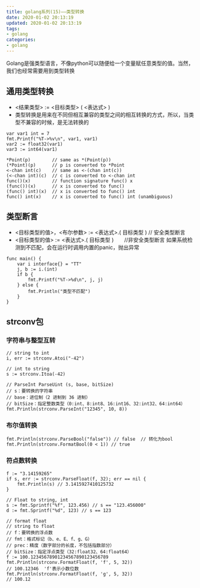 ```yaml
---
title: golang系列(15)——类型转换
date: 2020-01-02 20:13:19
updated: 2020-01-02 20:13:19
tags:
- golang
categories:
- golang
---
```


Golang是强类型语言，不像python可以随便给一个变量赋任意类型的值。当然，我们也经常需要用到类型转换

<!-- more -->

## 通用类型转换

* <结果类型> := <目标类型> ( <表达式> )
* 类型转换是用来在不同但相互兼容的类型之间的相互转换的方式，所以，当类型不兼容的时候，是无法转换的

```golang
var var1 int = 7
fmt.Printf("%T->%v\n", var1, var1)
var2 := float32(var1)
var3 := int64(var1)
    
*Point(p)        // same as *(Point(p))
(*Point)(p)      // p is converted to *Point
<-chan int(c)    // same as <-(chan int(c))
(<-chan int)(c)  // c is converted to <-chan int
func()(x)        // function signature func() x
(func())(x)      // x is converted to func()
(func() int)(x)  // x is converted to func() int
func() int(x)    // x is converted to func() int (unambiguous)
```

## 类型断言

* <目标类型的值>，<布尔参数> := <表达式>.( 目标类型 ) // 安全类型断言
* <目标类型的值> := <表达式>.( 目标类型 )　　//非安全类型断言 如果系统检测到不匹配，会在运行时调用内置的panic，抛出异常


```golang
func main() {
    var i interface{} = "TT"
    j, b := i.(int)
    if b {
        fmt.Printf("%T->%d\n", j, j)
    } else {
        fmt.Println("类型不匹配")
    }
}
```

## strconv包

### 字符串与整型互转

```golang
// string to int
i, err := strconv.Atoi("-42")

// int to string
s := strconv.Itoa(-42) 

// ParseInt ParseUint (s, base, bitSize)
// s：要转换的字符串
// base：进位制（2 进制到 36 进制）
// bitSize：指定整数类型（0:int、8:int8、16:int16、32:int32、64:int64）
fmt.Println(strconv.ParseInt("12345", 10, 8))
```


### 布尔值转换

```golang
fmt.Println(strconv.ParseBool("false")) // false  // 转化为bool
fmt.Println(strconv.FormatBool(0 < 1)) // true
```

### 符点数转换

```golang
f := "3.14159265"
if s, err := strconv.ParseFloat(f, 32); err == nil {
    fmt.Println(s) // 3.1415927410125732
}

// Float to string, int
s := fmt.Sprintf("%f", 123.456) // s == "123.456000"
d := fmt.Sprintf("%d", 123) // s == 123

// format float 
// string to float
// f：要转换的浮点数
// fmt：格式标记（b、e、E、f、g、G）
// prec：精度（数字部分的长度，不包括指数部分）
// bitSize：指定浮点类型（32:float32、64:float64）
f := 100.12345678901234567890123456789
fmt.Println(strconv.FormatFloat(f, 'f', 5, 32))
// 100.12346  'f'表示小数位数
fmt.Println(strconv.FormatFloat(f, 'g', 5, 32))
// 100.12
```




